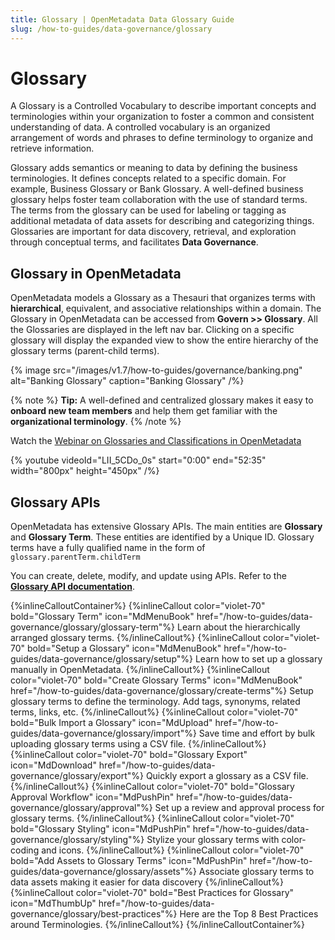 ```yaml
---
title: Glossary | OpenMetadata Data Glossary Guide
slug: /how-to-guides/data-governance/glossary
---
```


# Glossary

A Glossary is a Controlled Vocabulary to describe important concepts and terminologies within your organization to foster a common and consistent understanding of data. A controlled vocabulary is an organized arrangement of words and phrases to define terminology to organize and retrieve information. 

Glossary adds semantics or meaning to data by defining the business terminologies. It defines concepts related to a specific domain. For example, Business Glossary or Bank Glossary. A well-defined business glossary helps foster team collaboration with the use of standard terms. The terms from the glossary can be used for labeling or tagging as additional metadata of data assets for describing and categorizing things. Glossaries are important for data discovery, retrieval, and exploration through conceptual terms, and facilitates **Data Governance**.

## Glossary in OpenMetadata

OpenMetadata models a Glossary as a Thesauri that organizes terms with **hierarchical**, equivalent, and associative relationships within a domain. The Glossary in OpenMetadata can be accessed from **Govern >>  Glossary**. All the Glossaries are displayed in the left nav bar. Clicking on a specific glossary will display the expanded view to show the entire hierarchy of the glossary terms (parent-child terms).

{% image
src="/images/v1.7/how-to-guides/governance/banking.png"
alt="Banking Glossary"
caption="Banking Glossary"
/%}

{% note %}
**Tip:** A well-defined and centralized glossary makes it easy to **onboard new team members** and help them get familiar with the **organizational terminology**.
{% /note %}

Watch the [Webinar on Glossaries and Classifications in OpenMetadata](https://www.youtube.com/watch?v=LII_5CDo_0s)

{%  youtube videoId="LII_5CDo_0s" start="0:00" end="52:35" width="800px" height="450px" /%}

## Glossary APIs

OpenMetadata has extensive Glossary APIs. The main entities are **Glossary** and **Glossary Term**. These entities are identified by a Unique ID. Glossary terms have a fully qualified name in the form of `glossary.parentTerm.childTerm`

You can create, delete, modify, and update using APIs. Refer to the **[Glossary API documentation](https://sandbox.open-metadata.org/docs#tag/Glossaries)**.

{%inlineCalloutContainer%}
 {%inlineCallout
  color="violet-70"
  bold="Glossary Term"
  icon="MdMenuBook"
  href="/how-to-guides/data-governance/glossary/glossary-term"%}
  Learn about the hierarchically arranged glossary terms.
 {%/inlineCallout%}
 {%inlineCallout
  color="violet-70"
  bold="Setup a Glossary"
  icon="MdMenuBook"
  href="/how-to-guides/data-governance/glossary/setup"%}
  Learn how to set up a glossary manually in OpenMetadata.
 {%/inlineCallout%}
 {%inlineCallout
  color="violet-70"
  bold="Create Glossary Terms"
  icon="MdMenuBook"
  href="/how-to-guides/data-governance/glossary/create-terms"%}
  Setup glossary terms to define the terminology. Add tags, synonyms, related terms, links, etc.
 {%/inlineCallout%}
 {%inlineCallout
  color="violet-70"
  bold="Bulk Import a Glossary"
  icon="MdUpload"
  href="/how-to-guides/data-governance/glossary/import"%}
  Save time and effort by bulk uploading glossary terms using a CSV file.
 {%/inlineCallout%}
 {%inlineCallout
  color="violet-70"
  bold="Glossary Export"
  icon="MdDownload"
  href="/how-to-guides/data-governance/glossary/export"%}
  Quickly export a glossary as a CSV file.
 {%/inlineCallout%}
 {%inlineCallout
  color="violet-70"
  bold="Glossary Approval Workflow"
  icon="MdPushPin"
  href="/how-to-guides/data-governance/glossary/approval"%}
  Set up a review and approval process for glossary terms.
 {%/inlineCallout%}
  {%inlineCallout
  color="violet-70"
  bold="Glossary Styling"
  icon="MdPushPin"
  href="/how-to-guides/data-governance/glossary/styling"%}
  Stylize your glossary terms with color-coding and icons.
 {%/inlineCallout%}
 {%inlineCallout
  color="violet-70"
  bold="Add Assets to Glossary Terms"
  icon="MdPushPin"
  href="/how-to-guides/data-governance/glossary/assets"%}
  Associate glossary terms to data assets making it easier for data discovery
 {%/inlineCallout%}
 {%inlineCallout
  color="violet-70"
  bold="Best Practices for Glossary"
  icon="MdThumbUp"
  href="/how-to-guides/data-governance/glossary/best-practices"%}
  Here are the Top 8 Best Practices around Terminologies.
 {%/inlineCallout%}
{%/inlineCalloutContainer%}